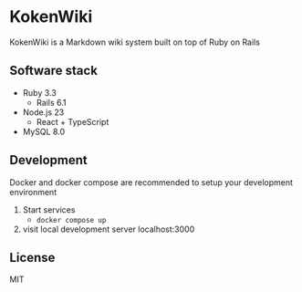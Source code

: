 # KokenWiki

KokenWiki is a Markdown wiki system built on top of Ruby on Rails

## Software stack

- Ruby 3.3
  - Rails 6.1
- Node.js 23
  - React + TypeScript
- MySQL 8.0

## Development

Docker and docker compose are recommended to setup your development environment

1. Start services
   - `docker compose up`
1. visit local development server localhost:3000

## License

MIT
